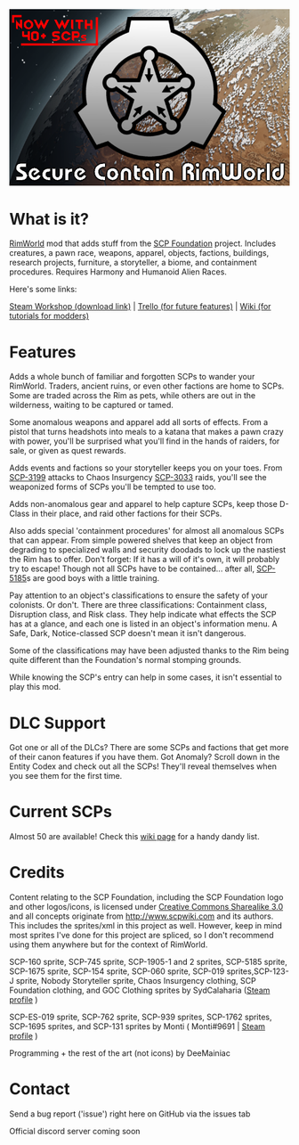 <img src="About/Preview.png">

# What is it?

[RimWorld](https://store.steampowered.com/app/294100/RimWorld/) mod that adds stuff from the [SCP Foundation](http://www.scpwiki.com) project. Includes creatures, a pawn race, weapons, apparel, objects, factions, buildings, research projects, furniture, a storyteller, a biome, and containment procedures. Requires Harmony and Humanoid Alien Races.

Here's some links:

[Steam Workshop (download link)](https://steamcommunity.com/sharedfiles/filedetails/?id=2728183627) | [Trello (for future features)](https://trello.com/b/k7sHcryO/scr) | [Wiki (for tutorials for modders)](https://github.com/DeeMainiac/SCR_Mod/wiki)

# Features

Adds a whole bunch of familiar and forgotten SCPs to wander your RimWorld. Traders, ancient ruins, or even other factions are home to SCPs. Some are traded across the Rim as pets, while others are out in the wilderness, waiting to be captured or tamed.

Some anomalous weapons and apparel add all sorts of effects. From a pistol that turns headshots into meals to a katana that makes a pawn crazy with power, you'll be surprised what you'll find in the hands of raiders, for sale, or given as quest rewards.

Adds events and factions so your storyteller keeps you on your toes. From [SCP-3199](https://scp-wiki.wikidot.com/scp-3199) attacks to Chaos Insurgency [SCP-3033](https://scp-wiki.wikidot.com/scp-3033) raids, you'll see the weaponized forms of SCPs you'll be tempted to use too.

Adds non-anomalous gear and apparel to help capture SCPs, keep those D-Class in their place, and raid other factions for their SCPs. 

Also adds special 'containment procedures' for almost all anomalous SCPs that can appear. From simple powered shelves that keep an object from degrading to specialized walls and security doodads to lock up the nastiest the Rim has to offer. Don't forget: If it has a will of it's own, it will probably try to escape! Though not all SCPs have to be contained... after all, [SCP-5185](https://scp-wiki.wikidot.com/scp-5185)s are good boys with a little training.

Pay attention to an object's classifications to ensure the safety of your colonists. Or don't. There are three classifications: Containment class, Disruption class, and Risk class. They help indicate what effects the SCP has at a glance, and each one is listed in an object's information menu. A Safe, Dark, Notice-classed SCP doesn't mean it isn't dangerous.

Some of the classifications may have been adjusted thanks to the Rim being quite different than the Foundation's normal stomping grounds.

While knowing the SCP's entry can help in some cases, it isn't essential to play this mod.

# DLC Support

Got one or all of the DLCs? There are some SCPs and factions that get more of their canon features if you have them. Got Anomaly? Scroll down in the Entity Codex and check out all the SCPs! They'll reveal themselves when you see them for the first time. 

# Current SCPs

Almost 50 are available! Check this [wiki page](https://github.com/DeeMainiac/SCR_Mod/wiki/List-of-SCPs-and-factions) for a handy dandy list. 

# Credits

Content relating to the SCP Foundation, including the SCP Foundation logo and other logos/icons, is licensed under [Creative Commons Sharealike 3.0](https://creativecommons.org/licenses/by-sa/3.0/) and all concepts originate from http://www.scpwiki.com and its authors. This includes the sprites/xml in this project as well. However, keep in mind most sprites I've done for this project are spliced, so I don't recommend using them anywhere but for the context of RimWorld.

SCP-160 sprite, SCP-745 sprite, SCP-1905-1 and 2 sprites, SCP-5185 sprite, SCP-1675 sprite, SCP-154 sprite, SCP-060 sprite, SCP-019 sprites,SCP-123-J sprite, Nobody Storyteller sprite, Chaos Insurgency clothing, SCP Foundation clothing, and GOC Clothing sprites by SydCalaharia ([Steam profile](https://steamcommunity.com/profiles/76561198081910575) )

SCP-ES-019 sprite, SCP-762 sprite, SCP-939 sprites, SCP-1762 sprites, SCP-1695 sprites, and SCP-131 sprites by Monti ( Monti#9691 | [Steam profile](https://steamcommunity.com/id/montyi/) )

Programming + the rest of the art (not icons) by DeeMainiac

# Contact

Send a bug report ('issue') right here on GitHub via the issues tab

Official discord server coming soon

